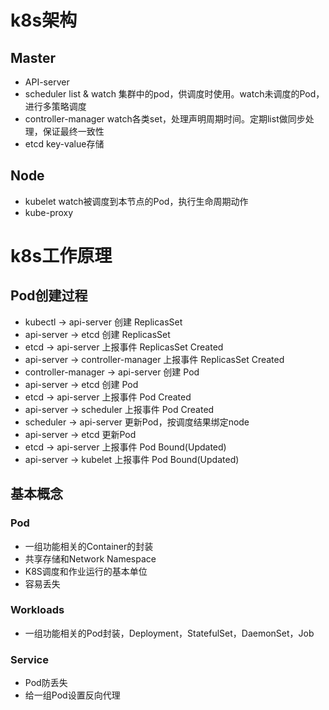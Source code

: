 # k8s架构
## Master
- API-server
- scheduler list & watch 集群中的pod，供调度时使用。watch未调度的Pod，进行多策略调度
- controller-manager watch各类set，处理声明周期时间。定期list做同步处理，保证最终一致性
- etcd key-value存储

## Node
- kubelet watch被调度到本节点的Pod，执行生命周期动作
- kube-proxy

# k8s工作原理

## Pod创建过程
- kubectl -> api-server 创建 ReplicasSet
- api-server -> etcd 创建 ReplicasSet
- etcd -> api-server 上报事件 ReplicasSet Created
- api-server -> controller-manager 上报事件 ReplicasSet Created
- controller-manager -> api-server 创建 Pod
- api-server -> etcd 创建 Pod
- etcd -> api-server 上报事件 Pod Created
- api-server -> scheduler 上报事件 Pod Created
- scheduler -> api-server 更新Pod，按调度结果绑定node
- api-server -> etcd 更新Pod
- etcd -> api-server 上报事件 Pod Bound(Updated)
- api-server -> kubelet 上报事件 Pod Bound(Updated)

## 基本概念
### Pod
- 一组功能相关的Container的封装
- 共享存储和Network Namespace
- K8S调度和作业运行的基本单位
- 容易丢失
### Workloads
- 一组功能相关的Pod封装，Deployment，StatefulSet，DaemonSet，Job
### Service
- Pod防丢失
- 给一组Pod设置反向代理
